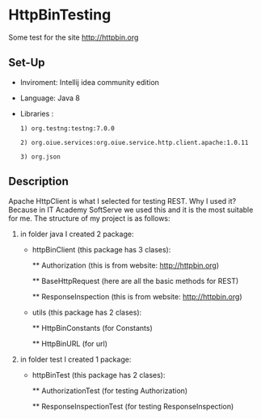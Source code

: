 # HttpBinTesting

Some test for the site http://httpbin.org
## Set-Up

 - Inviroment: Intellij idea community edition
 - Language: Java 8
 -  Libraries :
 
		1) org.testng:testng:7.0.0
    
		2) org.oiue.services:org.oiue.service.http.client.apache:1.0.11
    
		3) org.json
    
## Description
Apache HttpClient is what I selected for testing REST. Why I used it? Because in IT 
Academy SoftServe we used this and it is the most suitable for me.
The structure of my project is as follows:
1) in folder java I created 2 package:

	* httpBinClient (this package has 3 clases):
  
		** Authorization (this is from website: http://httpbin.org)
    
		** BaseHttpRequest (here are all the basic methods for REST)
    
		 ** ResponseInspection (this is from website: http://httpbin.org)
     
	* utils (this package has 2 clases):
  
		** HttpBinConstants (for Constants)
    
		 ** HttpBinURL (for url)
     
2) in folder test I created 1 package:

	* httpBinTest (this package has 2 clases):
  
		** AuthorizationTest (for testing Authorization)
    
		 ** ResponseInspectionTest (for testing ResponseInspection)
